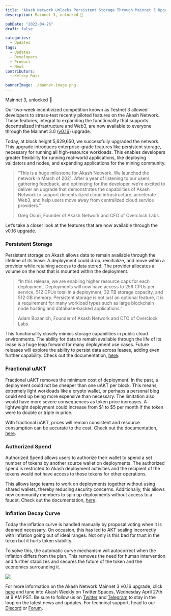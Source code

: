 ```yaml
---
title: "Akash Network Unlocks Persistent Storage Through Mainnet 3 Upgrade"
description: Mainnet 3, unlocked 🚀

pubDate: "2022-04-26"
draft: false

categories:
  - Updates
tags:
  - Updates
  - Developers
  - Product
  - News
contributors:
  - Kelsey Ruiz

bannerImage: ./banner-image.png
---
```


Mainnet 3, unlocked 🚀

Our two-week incentivized competition known as Testnet 3 allowed developers to stress-test recently piloted features on the Akash Network. Those features, integral to expanding the functionality that supports decentralized infrastructure and Web3, are now available to everyone through the Mainnet 3.0 ([v0.16](https://github.com/ovrclk/akash/releases)) upgrade.

Today, at block height 5,629,650, we successfully upgraded the network. This upgrade introduces enterprise-grade features like persistent storage, necessary for running all high-resource workloads. This enables developers greater flexibility for running real-world applications, like deploying validators and nodes, and expanding applications for the mining community.

> “This is a huge milestone for Akash Network. We launched the network in March of 2021. After a year of listening to our users, gathering feedback, and optimizing for the developer, we’re excited to deliver an upgrade that demonstrates the capabilities of Akash Network to support decentralized cloud infrastructure, accelerate Web3, and help users move away from centralized cloud service providers.”
>
> Greg Osuri, Founder of Akash Network and CEO of Overclock Labs

Let’s take a closer look at the features that are now available through the v0.16 upgrade.

### **Persistent Storage**

Persistent storage on Akash allows data to remain available through the lifetime of its lease. A deployment could drop, reinitialize, and move within a provider while retaining access to data stored. The provider allocates a volume on the host that is mounted within the deployment.

> “In this release, we are enabling higher resource caps for each deployment. Deployments will now have access to 256 CPUs per service, 512 CPUs total in a deployment, 32 TB storage capacity, and 512 GB memory. Persistent storage is not just an optional feature, it is a requirement for many workload types such as large blockchain node hosting and database-backed applications.”
>
> Adam Bozanich, Founder of Akash Network and CTO of Overclock Labs

This functionality closely mimics storage capabilities in public cloud environments. The ability for data to remain available through the life of its lease is a huge leap forward for many deployment use cases. Future releases will explore the ability to persist data across leases, adding even further capability. Check out the documentation, [here](https://akash.network/docs/features/persistent-storage).

### **Fractional uAKT**

Fractional uAKT removes the minimum cost of deployment. In the past, a deployment could not be cheaper than one uAKT per block. This means, extremely light workloads like a crypto wallet, or perhaps a personal blog could end up being more expensive than necessary. The limitation also would have more severe consequences as token price increases. A lightweight deployment could increase from $1 to $5 per month if the token were to double or triple in price.

With fractional uAKT, prices will remain consistent and resource consumption can be accurate to the cost. Check out the documentation, [here](https://akash.network/docs/features/fractional-uakt).

### **Authorized Spend** 

Authorized Spend allows users to authorize their wallet to spend a set number of tokens by another source wallet on deployments. The authorized spend is restricted to Akash deployment activities and the recipient of the tokens would not have access to those tokens for other operations.

This allows large teams to work on deployments together without using shared wallets, thereby reducing security concerns. Additionally, this allows new community members to spin up deployments without access to a faucet. Check out the documentation, [here](https://akash.network/docs/features/authorized-spend).

### **Inflation Decay Curve**

Today the inflation curve is handled manually by proposal voting when it is deemed necessary. On occasion, this has led to AKT scaling incorrectly with inflation going out of ideal ranges. Not only is this bad for trust in the token but it hurts token stability.

To solve this, the automatic curve mechanism will autocorrect when the inflation differs from the plan. This removes the need for human intervention and further stabilizes and secures the future of the token and the economics surrounding it.

![](https://www.datocms-assets.com/45776/1650912109-twitter-akash-mainnet3-launch2.png)

For more information on the Akash Network Mainnet 3 v0.16 upgrade, click [here](https://github.com/ovrclk/akash/releases) and tune into Akash Weekly on Twitter Spaces, Wednesday April 27th at 9 AM PST. Be sure to follow us on [Twitter](https://twitter.com/akashnet) and [Telegram](https://t.me/AkashNW) to stay in the loop on the latest news and updates. For technical support, head to our [Discord](https://discord.com/channels/747885925232672829/747885925878726841) or [Forum](https://forum.akash.network/).

